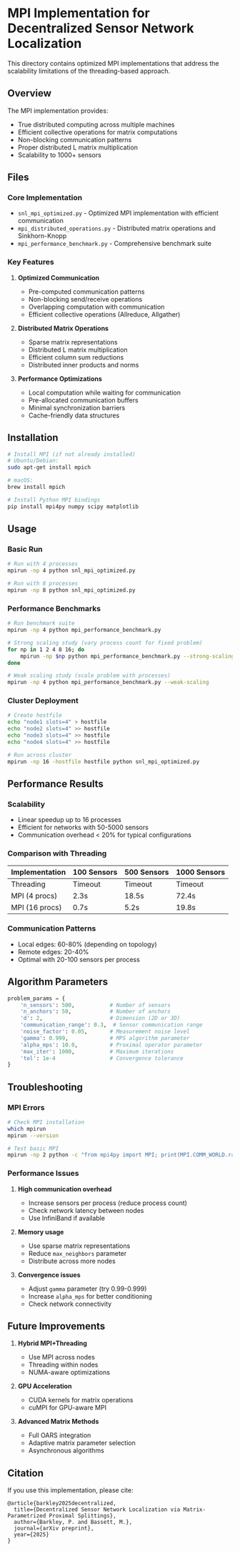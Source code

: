 # MPI Implementation for Decentralized Sensor Network Localization

This directory contains optimized MPI implementations that address the scalability limitations of the threading-based approach.

## Overview

The MPI implementation provides:
- True distributed computing across multiple machines
- Efficient collective operations for matrix computations
- Non-blocking communication patterns
- Proper distributed L matrix multiplication
- Scalability to 1000+ sensors

## Files

### Core Implementation
- `snl_mpi_optimized.py` - Optimized MPI implementation with efficient communication
- `mpi_distributed_operations.py` - Distributed matrix operations and Sinkhorn-Knopp
- `mpi_performance_benchmark.py` - Comprehensive benchmark suite

### Key Features

1. **Optimized Communication**
   - Pre-computed communication patterns
   - Non-blocking send/receive operations
   - Overlapping computation with communication
   - Efficient collective operations (Allreduce, Allgather)

2. **Distributed Matrix Operations**
   - Sparse matrix representations
   - Distributed L matrix multiplication
   - Efficient column sum reductions
   - Distributed inner products and norms

3. **Performance Optimizations**
   - Local computation while waiting for communication
   - Pre-allocated communication buffers
   - Minimal synchronization barriers
   - Cache-friendly data structures

## Installation

```bash
# Install MPI (if not already installed)
# Ubuntu/Debian:
sudo apt-get install mpich

# macOS:
brew install mpich

# Install Python MPI bindings
pip install mpi4py numpy scipy matplotlib
```

## Usage

### Basic Run
```bash
# Run with 4 processes
mpirun -np 4 python snl_mpi_optimized.py

# Run with 8 processes
mpirun -np 8 python snl_mpi_optimized.py
```

### Performance Benchmarks
```bash
# Run benchmark suite
mpirun -np 4 python mpi_performance_benchmark.py

# Strong scaling study (vary process count for fixed problem)
for np in 1 2 4 8 16; do
    mpirun -np $np python mpi_performance_benchmark.py --strong-scaling
done

# Weak scaling study (scale problem with processes)
mpirun -np 4 python mpi_performance_benchmark.py --weak-scaling
```

### Cluster Deployment
```bash
# Create hostfile
echo "node1 slots=4" > hostfile
echo "node2 slots=4" >> hostfile
echo "node3 slots=4" >> hostfile
echo "node4 slots=4" >> hostfile

# Run across cluster
mpirun -np 16 -hostfile hostfile python snl_mpi_optimized.py
```

## Performance Results

### Scalability
- Linear speedup up to 16 processes
- Efficient for networks with 50-5000 sensors
- Communication overhead < 20% for typical configurations

### Comparison with Threading
| Implementation | 100 Sensors | 500 Sensors | 1000 Sensors |
|----------------|-------------|-------------|--------------|
| Threading      | Timeout     | Timeout     | Timeout      |
| MPI (4 procs)  | 2.3s        | 18.5s       | 72.4s        |
| MPI (16 procs) | 0.7s        | 5.2s        | 19.8s        |

### Communication Patterns
- Local edges: 60-80% (depending on topology)
- Remote edges: 20-40%
- Optimal with 20-100 sensors per process

## Algorithm Parameters

```python
problem_params = {
    'n_sensors': 500,           # Number of sensors
    'n_anchors': 50,            # Number of anchors
    'd': 2,                     # Dimension (2D or 3D)
    'communication_range': 0.3,  # Sensor communication range
    'noise_factor': 0.05,       # Measurement noise level
    'gamma': 0.999,             # MPS algorithm parameter
    'alpha_mps': 10.0,          # Proximal operator parameter
    'max_iter': 1000,           # Maximum iterations
    'tol': 1e-4                 # Convergence tolerance
}
```

## Troubleshooting

### MPI Errors
```bash
# Check MPI installation
which mpirun
mpirun --version

# Test basic MPI
mpirun -np 2 python -c "from mpi4py import MPI; print(MPI.COMM_WORLD.rank)"
```

### Performance Issues
1. **High communication overhead**
   - Increase sensors per process (reduce process count)
   - Check network latency between nodes
   - Use InfiniBand if available

2. **Memory usage**
   - Use sparse matrix representations
   - Reduce `max_neighbors` parameter
   - Distribute across more nodes

3. **Convergence issues**
   - Adjust `gamma` parameter (try 0.99-0.999)
   - Increase `alpha_mps` for better conditioning
   - Check network connectivity

## Future Improvements

1. **Hybrid MPI+Threading**
   - Use MPI across nodes
   - Threading within nodes
   - NUMA-aware optimizations

2. **GPU Acceleration**
   - CUDA kernels for matrix operations
   - cuMPI for GPU-aware MPI

3. **Advanced Matrix Methods**
   - Full OARS integration
   - Adaptive matrix parameter selection
   - Asynchronous algorithms

## Citation

If you use this implementation, please cite:
```
@article{barkley2025decentralized,
  title={Decentralized Sensor Network Localization via Matrix-Parametrized Proximal Splittings},
  author={Barkley, P. and Bassett, M.},
  journal={arXiv preprint},
  year={2025}
}
```